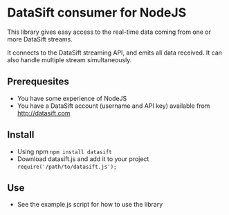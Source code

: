 # DataSift consumer for NodeJS

This library gives easy access to the real-time data coming from one or more DataSift streams.

It connects to the DataSift streaming API, and emits all data received. It can also handle multiple stream simultaneously.

## Prerequesites
- You have some experience of NodeJS
- You have a DataSift account (username and API key) available from http://datasift.com

## Install
- Using npm `npm install datasift`
- Download datasift.js and add it to your project `require('/path/to/datasift.js');`

## Use
- See the example.js script for how to use the library
